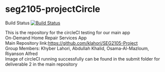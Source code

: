 # seg2105-projectCircle
Build Status
[![Build Status](https://circleci.com/gh/klahori/seg2105-projectCircle.png?circle-token=:circle-token)](https://circleci.com/gh/klahori/seg2105-projectCircle)





This is the repository for the circleCI testing for our main app</br>
On-Demand Home Repair Services App </br>
Main Repository link:https://github.com/klahori/SEG2105-Project</br>
Group Members: Khyber Lahori, Abdullah Khalid, Osama-Al-Mazloum, Riyanson Alfred </br>
Image of circleCI running successfully can be found in the submit folder for deliverable 2 in the main repository


